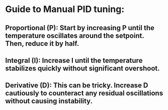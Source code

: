 # Guide to Manual PID tuning:

## **Proportional (P):** Start by increasing P until the temperature oscillates around the setpoint. Then, reduce it by half.

## **Integral (I):** Increase I until the temperature stabilizes quickly without significant overshoot.

## **Derivative (D):** This can be tricky. Increase D cautiously to counteract any residual oscillations without causing instability.